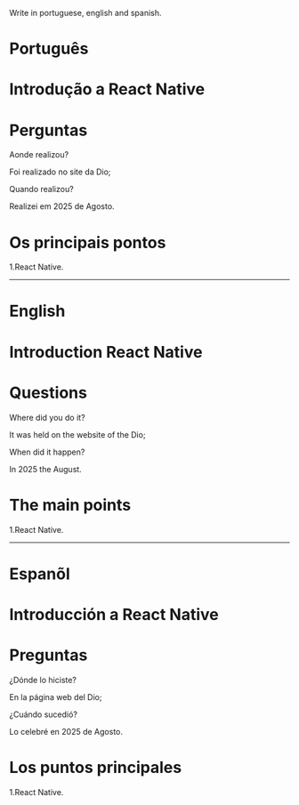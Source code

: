 Write in portuguese, english and spanish.

#  Português

# Introdução a React Native



# Perguntas

Aonde realizou?

Foi realizado no site da Dio;

Quando realizou?

Realizei em 2025 de Agosto.

# Os principais pontos


1.React Native.

--------------------------------------------------------------------------------------------------------------------------------

# English

# Introduction React Native


# Questions

Where did you do it?

It was held on the website of the Dio; 

When did it happen?

In 2025 the August.

# The main points

1.React Native.

--------------------------------------------------------------------------------------------------------------------------------

# Espanõl

# Introducción a React Native



# Preguntas

¿Dónde lo hiciste?

En la página web del Dio;

¿Cuándo sucedió?

Lo celebré en 2025 de Agosto.

# Los puntos principales

1.React Native.







